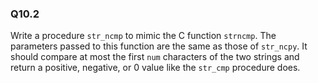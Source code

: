 
### Q10.2

Write a procedure `str_ncmp` to mimic the C function `strncmp`. The parameters passed to this function are the same as those of `str_ncpy`. It should compare at most the first `num` characters of the two strings and return a positive, negative, or 0 value like the `str_cmp` procedure does.